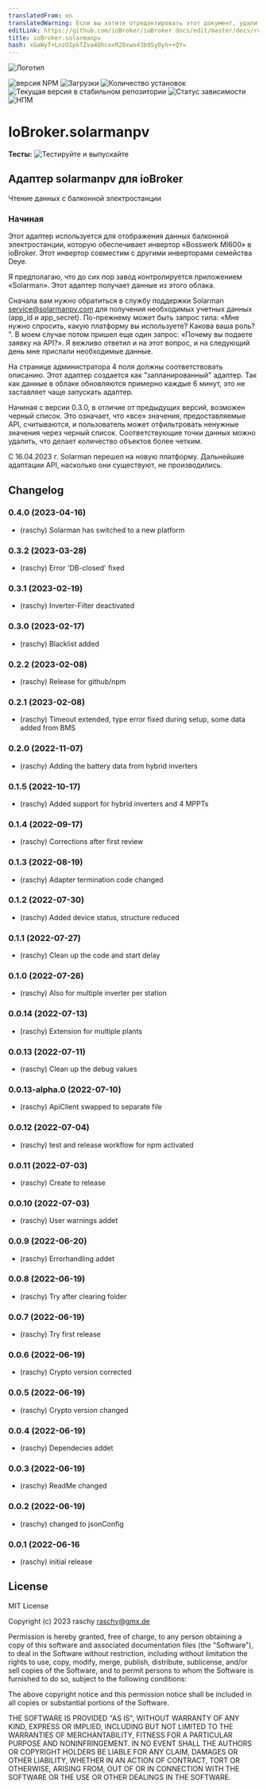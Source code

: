 ```yaml
---
translatedFrom: en
translatedWarning: Если вы хотите отредактировать этот документ, удалите поле «translatedFrom», в противном случае этот документ будет снова автоматически переведен
editLink: https://github.com/ioBroker/ioBroker.docs/edit/master/docs/ru/adapterref/iobroker.solarmanpv/README.md
title: ioBroker.solarmanpv
hash: xGaWyT+LnzOIpkTZva4OhcexR20xwo43b95y0yh++QY=
---
```

![Логотип](../../../en/adapterref/iobroker.solarmanpv/admin/solarmanpv.png)

![версия NPM](https://img.shields.io/npm/v/iobroker.solarmanpv.svg)
![Загрузки](https://img.shields.io/npm/dm/iobroker.solarmanpv.svg)
![Количество установок](https://iobroker.live/badges/solarmanpv-installed.svg)
![Текущая версия в стабильном репозитории](https://iobroker.live/badges/solarmanpv-stable.svg)
![Статус зависимости](https://img.shields.io/david/raschy/iobroker.solarmanpv.svg)
![НПМ](https://nodei.co/npm/iobroker.solarmanpv.png?downloads=true)

# IoBroker.solarmanpv
**Тесты:** ![Тестируйте и выпускайте](https://github.com/raschy/ioBroker.solarmanpv/workflows/Test%20and%20Release/badge.svg)

## Адаптер solarmanpv для ioBroker
Чтение данных с балконной электростанции

### Начиная
Этот адаптер используется для отображения данных балконной электростанции, которую обеспечивает инвертор «Bosswerk MI600» в ioBroker. Этот инвертор совместим с другими инверторами семейства Deye.

Я предполагаю, что до сих пор завод контролируется приложением «Solarman».
Этот адаптер получает данные из этого облака.

Сначала вам нужно обратиться в службу поддержки Solarman <service@solarmanpv.com> для получения необходимых учетных данных (app_id и app_secret).
По-прежнему может быть запрос типа: «Мне нужно спросить, какую платформу вы используете? Какова ваша роль? ". В моем случае потом пришел еще один запрос: «Почему вы подаете заявку на API?». Я вежливо ответил и на этот вопрос, и на следующий день мне прислали необходимые данные.

На странице администратора 4 поля должны соответствовать описанию.
Этот адаптер создается как "запланированный" адаптер.
Так как данные в облаке обновляются примерно каждые 6 минут, это не заставляет чаще запускать адаптер.

Начиная с версии 0.3.0, в отличие от предыдущих версий, возможен черный список. Это означает, что «все» значения, предоставляемые API, считываются, и пользователь может отфильтровать ненужные значения через черный список. Соответствующие точки данных можно удалить, что делает количество объектов более четким.

С 16.04.2023 г. Solarman перешел на новую платформу. Дальнейшие адаптации API, насколько они существуют, не производились.

## Changelog
<!--
	Placeholder for the next version (at the beginning of the line):
	### **WORK IN PROGRESS**
-->
### 0.4.0 (2023-04-16)
* (raschy) Solarman has switched to a new platform

### 0.3.2 (2023-03-28)
* (raschy) Error 'DB-closed' fixed

### 0.3.1 (2023-02-19)
* (raschy) Inverter-Filter deactivated

### 0.3.0 (2023-02-17)
* (raschy) Blacklist added

### 0.2.2 (2023-02-08)
* (raschy) Release for github/npm

### 0.2.1 (2023-02-08)
* (raschy) Timeout extended, type error fixed during setup, some data added from BMS

### 0.2.0 (2022-11-07)
* (raschy) Adding the battery data from hybrid inverters

### 0.1.5 (2022-10-17)
* (raschy) Added support for hybrid inverters and 4 MPPTs

### 0.1.4 (2022-09-17)
* (raschy) Corrections after first review

### 0.1.3 (2022-08-19)
* (raschy) Adapter termination code changed

### 0.1.2 (2022-07-30)
* (raschy) Added device status, structure reduced

### 0.1.1 (2022-07-27)
* (raschy) Clean up the code and start delay

### 0.1.0 (2022-07-26)
* (raschy) Also for multiple inverter per station

### 0.0.14 (2022-07-13)
* (raschy) Extension for multiple plants

### 0.0.13 (2022-07-11)
* (raschy) Clean up the debug values

### 0.0.13-alpha.0 (2022-07-10)
* (raschy) ApiClient swapped to separate file

### 0.0.12 (2022-07-04)
* (raschy) test and release workflow for npm activated

### 0.0.11 (2022-07-03)
* (raschy) Create to release

### 0.0.10 (2022-07-03)
* (raschy) User warnings addet

### 0.0.9 (2022-06-20)
* (raschy) Errorhandling addet

### 0.0.8 (2022-06-19)
* (raschy) Try after clearing folder

### 0.0.7 (2022-06-19)
* (raschy) Try first release

### 0.0.6 (2022-06-19)
* (raschy) Crypto version corrected

### 0.0.5 (2022-06-19)
* (raschy) Crypto version changed

### 0.0.4 (2022-06-19)

* (raschy) Dependecies addet

### 0.0.3 (2022-06-19)

* (raschy) ReadMe changed

### 0.0.2 (2022-06-19)

* (raschy) changed to jsonConfig

### 0.0.1 (2022-06-16

* (raschy) initial release

## License
MIT License

Copyright (c) 2023 raschy <raschy@gmx.de>

Permission is hereby granted, free of charge, to any person obtaining a copy
of this software and associated documentation files (the "Software"), to deal
in the Software without restriction, including without limitation the rights
to use, copy, modify, merge, publish, distribute, sublicense, and/or sell
copies of the Software, and to permit persons to whom the Software is
furnished to do so, subject to the following conditions:

The above copyright notice and this permission notice shall be included in all
copies or substantial portions of the Software.

THE SOFTWARE IS PROVIDED "AS IS", WITHOUT WARRANTY OF ANY KIND, EXPRESS OR
IMPLIED, INCLUDING BUT NOT LIMITED TO THE WARRANTIES OF MERCHANTABILITY,
FITNESS FOR A PARTICULAR PURPOSE AND NONINFRINGEMENT. IN NO EVENT SHALL THE
AUTHORS OR COPYRIGHT HOLDERS BE LIABLE FOR ANY CLAIM, DAMAGES OR OTHER
LIABILITY, WHETHER IN AN ACTION OF CONTRACT, TORT OR OTHERWISE, ARISING FROM,
OUT OF OR IN CONNECTION WITH THE SOFTWARE OR THE USE OR OTHER DEALINGS IN THE
SOFTWARE.
